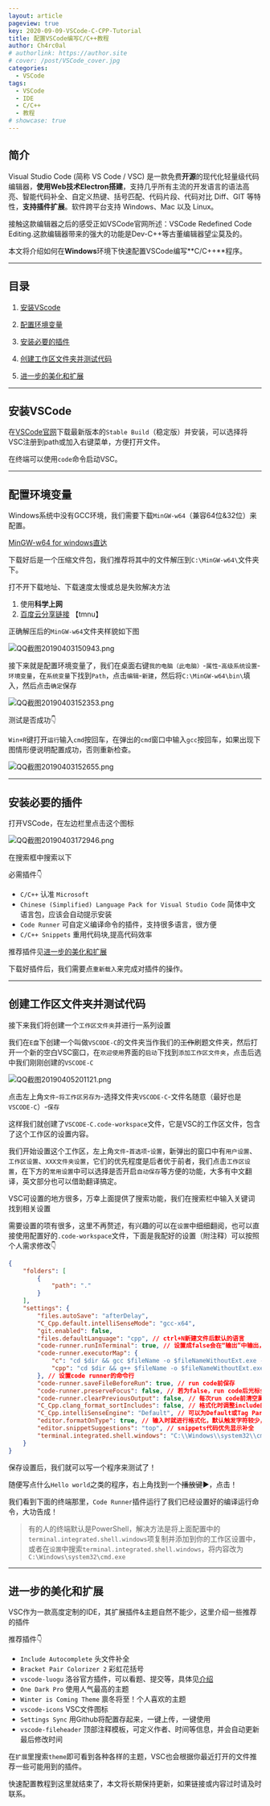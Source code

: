 ```yaml
---
layout: article
pageview: true
key: 2020-09-09-VSCode-C-CPP-Tutorial
title: 配置VSCode编写C/C++教程
author: Ch4rc0al
# authorlink: https://author.site
# cover: /post/VSCode_cover.jpg
categories:
  - VSCode
tags:
  - VSCode	
  - IDE
  - C/C++
  - 教程 
# showcase: true
---
```



## 简介

Visual Studio Code (简称 VS Code / VSC) 是一款免费**开源**的现代化轻量级代码编辑器，**使用Web技术Electron搭建**，支持几乎所有主流的开发语言的语法高亮、智能代码补全、自定义热键、括号匹配、代码片段、代码对比 Diff、GIT 等特性，**支持插件扩展**。软件跨平台支持 Windows、Mac 以及 Linux。

接触这款编辑器之后的感受正如VSCode官网所述：VSCode Redefined Code Editing.这款编辑器带来的强大的功能是Dev-C++等古董编辑器望尘莫及的。

本文将介绍如何在**Windows**环境下快速配置VSCode编写**C/C++**程序。

<!--more-->

---

## 目录

 1. [安装VScode](#安装vscode)

 2. [配置环境变量](#配置环境变量)

 3. [安装必要的插件](#安装必要的插件)

 4. [创建工作区文件夹并测试代码](#创建工作区文件夹并测试代码)

 5. [进一步的美化和扩展](#进一步的美化和扩展)

---

## 安装VSCode

在[VSCode官网](https://code.visualstudio.com/)下载最新版本的`Stable Build`（稳定版）并安装，可以选择将VSC注册到path或加入右键菜单，方便打开文件。

在终端可以使用`code`命令启动VSC。

---

## 配置环境变量

Windows系统中没有GCC环境，我们需要下载`MinGW-w64`（兼容64位&32位）来配置。

[MinGW-w64 for windows直达](https://sourceforge.net/projects/mingw-w64/files/Toolchains%20targetting%20Win64/Personal%20Builds/mingw-builds/8.1.0/threads-win32/seh/x86_64-8.1.0-release-win32-seh-rt_v6-rev0.7z/download)

下载好后是一个压缩文件包，我们推荐将其中的文件解压到`C:\MinGW-w64\`文件夹下。

打不开下载地址、下载速度太慢或总是失败解决方法
1. 使用**科学上网**
2. [百度云分享链接](https://pan.baidu.com/s/1Otq4gYcJ5KgRbW11LkZafw)  【tmnu】

正确解压后的`MinGW-w64`文件夹样貌如下图

![QQ截图20190403150943.png](https://i.loli.net/2019/04/03/5ca45c99edaf3.png)

接下来就是配置环境变量了，我们在桌面右键`我的电脑（此电脑）`-`属性`-`高级系统设置`-`环境变量`，在`系统变量`下找到`Path`，点击`编辑`-`新建`，然后将`C:\MinGW-w64\bin\`填入，然后点击`确定`保存

![QQ截图20190403152353.png](https://i.loli.net/2019/04/03/5ca45fbdb55db.png)

测试是否成功👇

`Win+R`键打开`运行`输入`cmd`按回车，在弹出的`cmd`窗口中输入`gcc`按回车，如果出现下图情形便说明配置成功，否则重新检查。

![QQ截图20190403152655.png](https://i.loli.net/2019/04/03/5ca460fc5265b.png)

---

## 安装必要的插件

打开VSCode，在左边栏里点击这个图标

![QQ截图20190403172946.png](https://i.loli.net/2019/04/03/5ca47d21690d4.png)

在搜索框中搜索以下

必需插件👇

- `C/C++` 认准 `Microsoft`
- `Chinese (Simplified) Language Pack for Visual Studio Code` 简体中文语言包，应该会自动提示安装
- `Code Runner` 可自定义编译命令的插件，支持很多语言，很方便
- `C/C++ Snippets` 重用代码块,提高代码效率

推荐插件见[进一步的美化和扩展](#进一步的美化和扩展)

下载好插件后，我们需要点`重新载入`来完成对插件的操作。

---

## 创建工作区文件夹并测试代码

接下来我们将创建一个`工作区文件夹`并进行一系列设置

我们在`E盘`下创建一个叫做`VSCODE-C`的文件夹当作我们的~~工作~~刷题文件夹，然后打开一个新的空白VSC窗口，在`欢迎使用`界面的`启动`下找到`添加工作区文件夹`，点击后选中我们刚刚创建的`VSCODE-C`

![QQ截图20190405201121.png](https://i.loli.net/2019/04/05/5ca74602b4fc2.png)

点击左上角`文件`-`将工作区另存为`-选择文件夹`VSCODE-C`-文件名随意（最好也是`VSCODE-C`）-`保存`

这样我们就创建了`VSCODE-C.code-workspace`文件，它是VSC的工作区文件，包含了这个工作区的设置内容。

我们开始设置这个工作区，左上角`文件`-`首选项`-`设置`，新弹出的窗口中有`用户设置`、`工作区设置`、`XXX文件夹设置`，它们的优先程度是后者优于前者，我们点击`工作区设置`，在下方的`常用设置`中可以选择是否开启`自动保存`等方便的功能，大多有中文翻译，英文部分也可以借助翻译搞定。

VSC可设置的地方很多，万幸上面提供了搜索功能，我们在搜索栏中输入关键词找到相关设置

需要设置的项有很多，这里不再赘述，有兴趣的可以在`设置`中细细翻阅，也可以直接使用配置好的`.code-workspace`文件，下面是我配好的设置（附注释）可以按照个人需求修改👇

```json
{
	"folders": [
		{
			"path": "."
		}
	],
	"settings": {
		"files.autoSave": "afterDelay",
		"C_Cpp.default.intelliSenseMode": "gcc-x64",
		"git.enabled": false,
		"files.defaultLanguage": "cpp", // ctrl+N新建文件后默认的语言
		"code-runner.runInTerminal": true, // 设置成false会在“输出”中输出，无法交互
		"code-runner.executorMap": {
			"c": "cd $dir && gcc $fileName -o $fileNameWithoutExt.exe -Wall -g -Og -static-libgcc  -std=c11 && $dir$fileNameWithoutExt",
			"cpp": "cd $dir && g++ $fileName -o $fileNameWithoutExt.exe -Wall -g -Og -static-libgcc -std=c++17 && $dir$fileNameWithoutExt"
		}, // 设置code runner的命令行
		"code-runner.saveFileBeforeRun": true, // run code前保存
		"code-runner.preserveFocus": false, // 若为false，run code后光标会聚焦到终端上。如果需要频繁输入数据可设为false
		"code-runner.clearPreviousOutput": false, // 每次run code前清空属于code runner的终端消息
		"C_Cpp.clang_format_sortIncludes": false, // 格式化时调整include的顺序（按字母排序）
		"C_Cpp.intelliSenseEngine": "Default", // 可以为Default或Tag Parser，后者较老，功能较简单。具体差别参考cpptools插件文档
		"editor.formatOnType": true, // 输入时就进行格式化，默认触发字符较少，分号可以触发
		"editor.snippetSuggestions": "top", // snippets代码优先显示补全
		"terminal.integrated.shell.windows": "C:\\Windows\\system32\\cmd.exe"  //运行终端使用cmd
	}
}
```

保存设置后，我们就可以写一个程序来测试了！

随便写点什么`Hello world`之类的程序，右上角找到一个~~播放键~~▶，点击！

我们看到下面的终端那里，`Code Runner`插件运行了我们已经设置好的编译运行命令，大功告成！

> 有的人的终端默认是PowerShell，解决方法是将上面配置中的`terminal.integrated.shell.windows`项复制并添加到你的工作区设置中，或者在`设置`中搜索`terminal.integrated.shell.windows`，将内容改为`C:\Windows\system32\cmd.exe`

---

## 进一步的美化和扩展

VSC作为一款高度定制的IDE，其扩展插件&主题自然不能少，这里介绍一些推荐的插件

推荐插件👇


- `Include Autocomplete` 头文件补全
- `Bracket Pair Colorizer 2` 彩虹花括号
- `vscode-luogu` 洛谷官方插件，可以看题、提交等，具体见[介绍](https://marketplace.visualstudio.com/items?itemName=himself6565.vscode-luogu)
- `One Dark Pro` 使用人气最高的主题
- `Winter is Coming Theme` 禀冬将至！个人喜欢的主题
- `vscode-icons` VSC文件图标
- `Settings Sync` 用Github将配置存起来，一键上传，一键使用
- `vscode-fileheader` 顶部注释模板，可定义作者、时间等信息，并会自动更新最后修改时间

在`扩展`里搜索`theme`即可看到各种各样的主题，VSC也会根据你最近打开的文件推荐一些可能用到的插件。

快速配置教程到这里就结束了，本文将长期保持更新，如果链接或内容过时请及时联系。